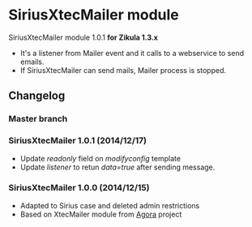 SiriusXtecMailer module
=======================
SiriusXtecMailer module 1.0.1 **for Zikula 1.3.x**

  - It's a listener from Mailer event and it calls to a webservice to send emails.
  - If SiriusXtecMailer can send mails, Mailer process is stopped.

Changelog
---------

### Master branch

### SiriusXtecMailer 1.0.1 (2014/12/17)

  - Update *readonly* field on *modifyconfig* template
  - Update *listener* to retun *data=true* after sending message.

### SiriusXtecMailer 1.0.0 (2014/12/15)

  - Adapted to Sirius case and deleted admin restrictions	
  - Based on XtecMailer module from [Agora](https://github.com/projectestac/agora) project
